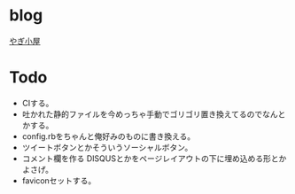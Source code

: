 # blog
[やぎ小屋](http://blog.yagi2.com)

# Todo
* CIする。
* 吐かれた静的ファイルを今めっちゃ手動でゴリゴリ置き換えてるのでなんとかする。
* config.rbをちゃんと俺好みのものに書き換える。
* ツイートボタンとかそういうソーシャルボタン。
* コメント欄を作る DISQUSとかをページレイアウトの下に埋め込める形とかよさげ。
* faviconセットする。
